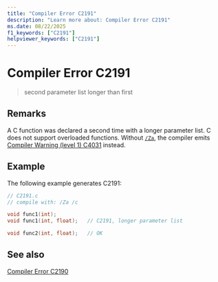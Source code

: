 ```yaml
---
title: "Compiler Error C2191"
description: "Learn more about: Compiler Error C2191"
ms.date: 08/22/2025
f1_keywords: ["C2191"]
helpviewer_keywords: ["C2191"]
---
```

# Compiler Error C2191

> second parameter list longer than first

## Remarks

A C function was declared a second time with a longer parameter list. C does not support overloaded functions. Without [`/Za`](../../build/reference/za-ze-disable-language-extensions.md), the compiler emits [Compiler Warning (level 1) C4031](../compiler-warnings/compiler-warning-level-1-c4031.md) instead.

## Example

The following example generates C2191:

```c
// C2191.c
// compile with: /Za /c

void func1(int);
void func1(int, float);   // C2191, longer parameter list

void func2(int, float);   // OK
```

## See also

[Compiler Error C2190](compiler-error-c2190.md)

